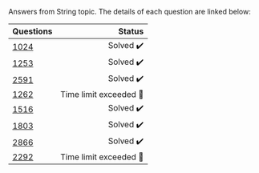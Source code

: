 Answers from String topic. The details of each question are linked below:

| Questions | Status                              |
|-----------|-----------------------------------------------------------------------------------------------:| 
| [1024](https://www.beecrowd.com.br/judge/en/problems/view/1024)      | Solved :heavy_check_mark:           |
| [1253](https://www.beecrowd.com.br/judge/en/problems/view/1253)      | Solved :heavy_check_mark:           |
| [2591](https://www.beecrowd.com.br/judge/en/problems/view/2591)      | Solved :heavy_check_mark:           |
| [1262](https://www.beecrowd.com.br/judge/en/problems/view/2591)      | Time limit exceeded :radio_button:  |
| [1516](https://www.beecrowd.com.br/judge/en/problems/view/1516)      | Solved :heavy_check_mark:           |
| [1803](https://www.beecrowd.com.br/judge/en/problems/view/1803)      | Solved :heavy_check_mark:           |
| [2866](https://www.beecrowd.com.br/judge/en/problems/view/2866)      | Solved :heavy_check_mark:           |
| [2292](https://www.beecrowd.com.br/judge/en/problems/view/2292)      | Time limit exceeded :radio_button:           |


